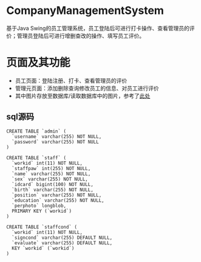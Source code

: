 # CompanyManagementSystem
基于Java Swing的员工管理系统，员工登陆后可进行打卡操作、查看管理员的评价；管理员登陆后可进行增删查改的操作、填写员工评价。
# 页面及其功能
* 员工页面：登陆注册、打卡、查看管理员的评价
* 管理元页面：添加删除查询修改员工的信息、对员工进行评价
* 其中图片存放至数据库/读取数据库中的图片，参考了[此处](https://www.cnblogs.com/warrior4236/p/5682830.html)
## sql源码
```
CREATE TABLE `admin` (
  `username` varchar(255) NOT NULL,
  `password` varchar(255) NOT NULL
)
```
```
CREATE TABLE `staff` (
  `workid` int(11) NOT NULL,
  `staffpaw` int(255) NOT NULL,
  `name` varchar(255) NOT NULL,
  `sex` varchar(255) NOT NULL,
  `idcard` bigint(100) NOT NULL,
  `birth` varchar(255) NOT NULL,
  `position` varchar(255) NOT NULL,
  `education` varchar(255) NOT NULL,
  `perphoto` longblob,
  PRIMARY KEY (`workid`)
)
```
```
CREATE TABLE `staffcond` (
  `workid` int(11) NOT NULL,
  `signcond` varchar(255) DEFAULT NULL,
  `evaluate` varchar(255) DEFAULT NULL,
  KEY `workid` (`workid`)
)
```
